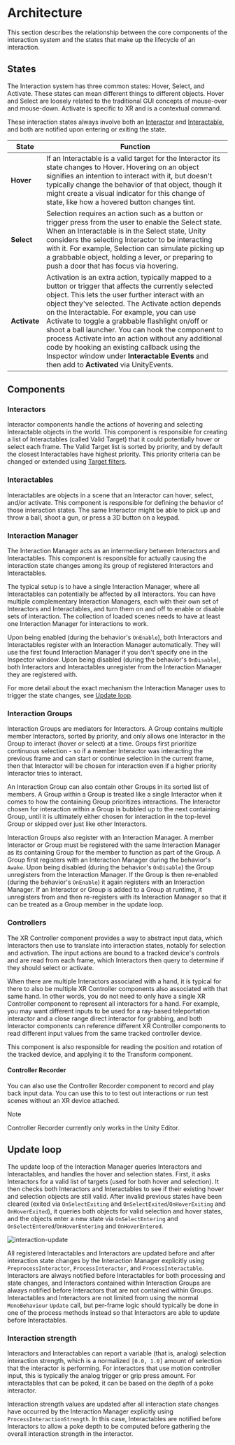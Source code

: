 # Architecture

This section describes the relationship between the core components of the interaction system and the states that make up the lifecycle of an interaction.

## States

The Interaction system has three common states: Hover, Select, and Activate. These states can mean different things to different objects. Hover and Select are loosely related to the traditional GUI concepts of mouse-over and mouse-down. Activate is specific to XR and is a contextual command.

These interaction states always involve both an [Interactor](#interactors) and [Interactable](#interactables), and both are notified upon entering or exiting the state.

| State | Function |
|---|---|
| **Hover** | If an Interactable is a valid target for the Interactor its state changes to Hover. Hovering on an object signifies an intention to interact with it, but doesn't typically change the behavior of that object, though it might create a visual indicator for this change of state, like how a hovered button changes tint. |
| **Select** | Selection requires an action such as a button or trigger press from the user to enable the Select state. When an Interactable is in the Select state, Unity considers the selecting Interactor to be interacting with it. For example, Selection can simulate picking up a grabbable object, holding a lever, or preparing to push a door that has focus via hovering. |
| **Activate** | Activation is an extra action, typically mapped to a button or trigger that affects the currently selected object. This lets the user further interact with an object they've selected. The Activate action depends on the Interactable. For example, you can use Activate to toggle a grabbable flashlight on/off or shoot a ball launcher. You can hook the component to process Activate into an action without any additional code by hooking an existing callback using the Inspector window under **Interactable Events** and then add to **Activated** via UnityEvents. |

## Components

### Interactors
Interactor components handle the actions of hovering and selecting Interactable objects in the world. This component is responsible for creating a list of Interactables (called Valid Target) that it could potentially hover or select each frame. The Valid Target list is sorted by priority, and by default the closest Interactables have highest priority. This priority criteria can be changed or extended using [Target filters](target-filters.md).

### Interactables
Interactables are objects in a scene that an Interactor can hover, select, and/or activate. This component is responsible for defining the behavior of those interaction states. The same Interactor might be able to pick up and throw a ball, shoot a gun, or press a 3D button on a keypad.

### Interaction Manager
The Interaction Manager acts as an intermediary between Interactors and Interactables. This component is responsible for actually causing the interaction state changes among its group of registered Interactors and Interactables.

The typical setup is to have a single Interaction Manager, where all Interactables can potentially be affected by all Interactors. You can have multiple complementary Interaction Managers, each with their own set of Interactors and Interactables, and turn them on and off to enable or disable sets of interaction. The collection of loaded scenes needs to have at least one Interaction Manager for interactions to work.

Upon being enabled (during the behavior's `OnEnable`), both Interactors and Interactables register with an Interaction Manager automatically. They will use the first found Interaction Manager if you don't specify one in the Inspector window. Upon being disabled (during the behavior's `OnDisable`), both Interactors and Interactables unregister from the Interaction Manager they are registered with.

For more detail about the exact mechanism the Interaction Manager uses to trigger the state changes, see [Update loop](#update-loop).

### Interaction Groups
Interaction Groups are mediators for Interactors. A Group contains multiple member Interactors, sorted by priority, and only allows one Interactor in the Group to interact (hover or select) at a time. Groups first prioritize continuous selection - so if a member Interactor was interacting the previous frame and can start or continue selection in the current frame, then that Interactor will be chosen for interaction even if a higher priority Interactor tries to interact.

An Interaction Group can also contain other Groups in its sorted list of members. A Group within a Group is treated like a single Interactor when it comes to how the containing Group prioritizes interactions. The Interactor chosen for interaction within a Group is bubbled up to the next containing Group, until it is ultimately either chosen for interaction in the top-level Group or skipped over just like other Interactors.

Interaction Groups also register with an Interaction Manager. A member Interactor or Group must be registered with the same Interaction Manager as its containing Group for the member to function as part of the Group. A Group first registers with an Interaction Manager during the behavior's `Awake`. Upon being disabled (during the behavior's `OnDisable`) the Group unregisters from the Interaction Manager. If the Group is then re-enabled (during the behavior's `OnEnable`) it again registers with an Interaction Manager. If an Interactor or Group is added to a Group at runtime, it unregisters from and then re-registers with its Interaction Manager so that it can be treated as a Group member in the update loop.

### Controllers
The XR Controller component provides a way to abstract input data, which Interactors then use to translate into interaction states, notably for selection and activation. The input actions are bound to a tracked device's controls and are read from each frame, which Interactors then query to determine if they should select or activate.

When there are multiple Interactors associated with a hand, it is typical for there to also be multiple XR Controller components also associated with that same hand. In other words, you do not need to only have a single XR Controller component to represent all interactors for a hand. For example, you may want different inputs to be used for a ray-based teleportation interactor and a close range direct interactor for grabbing, and both Interactor components can reference different XR Controller components to read different input values from the same tracked controller device.

This component is also responsible for reading the position and rotation of the tracked device, and applying it to the Transform component.

#### Controller Recorder
You can also use the Controller Recorder component to record and play back input data. You can use this to to test out interactions or run test scenes without an XR device attached.

> [!Note]
> Controller Recorder currently only works in the Unity Editor.

## Update loop

The update loop of the Interaction Manager queries Interactors and Interactables, and handles the hover and selection states. First, it asks Interactors for a valid list of targets (used for both hover and selection). It then checks both Interactors and Interactables to see if their existing hover and selection objects are still valid. After invalid previous states have been cleared (exited via `OnSelectExiting` and `OnSelectExited`/`OnHoverExiting` and `OnHoverExited`), it queries both objects for valid selection and hover states, and the objects enter a new state via `OnSelectEntering` and `OnSelectEntered`/`OnHoverEntering` and `OnHoverEntered`.

![interaction-update](images/interaction-update.svg)

All registered Interactables and Interactors are updated before and after interaction state changes by the Interaction Manager explicitly using `PreprocessInteractor`, `ProcessInteractor`, and `ProcessInteractable`. Interactors are always notified before Interactables for both processing and state changes, and Interactors contained within Interaction Groups are always notified before Interactors that are not contained within Groups. Interactables and Interactors are not limited from using the normal `MonoBehaviour` `Update` call, but per-frame logic should typically be done in one of the process methods instead so that Interactors are able to update before Interactables.

### Interaction strength

Interactors and Interactables can report a variable (that is, analog) selection interaction strength, which is a normalized `[0.0, 1.0]` amount of selection that the interactor is performing. For interactors that use motion controller input, this is typically the analog trigger or grip press amount. For interactables that can be poked, it can be based on the depth of a poke interactor.

Interaction strength values are updated after all interaction state changes have occurred by the Interaction Manager explicitly using `ProcessInteractionStrength`. In this case, Interactables are notified before Interactors to allow a poke depth to be computed before gathering the overall interaction strength in the interactor.